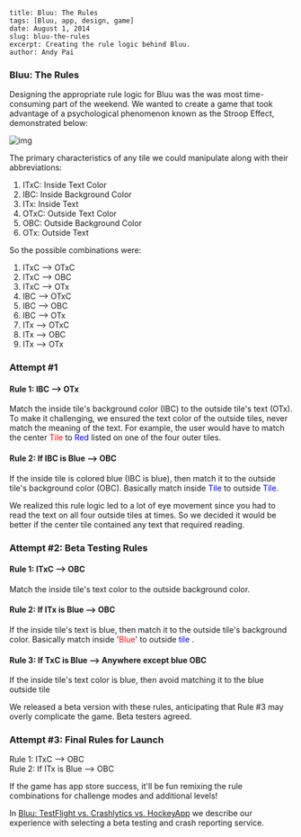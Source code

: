 ```
title: Bluu: The Rules
tags: [Bluu, app, design, game]
date: August 1, 2014
slug: bluu-the-rules
excerpt: Creating the rule logic behind Bluu.
author: Andy Pai
```

### Bluu: The Rules
Designing the appropriate rule logic for Bluu was the was most time-consuming part of the weekend.  We wanted to create a game that took advantage of a psychological phenomenon known as the Stroop Effect, demonstrated below:

![img](https://dl.dropboxusercontent.com/u/2312024/StroopEffect.png)

The primary characteristics of any tile we could manipulate along with their abbreviations:

1. ITxC:  Inside Text Color
2. IBC:  Inside Background Color
3. ITx:  Inside Text
4. OTxC:  Outside Text Color
5. OBC:  Outside Background Color
6. OTx:  Outside Text

So the possible combinations were:

1. ITxC --> OTxC
2. ITxC --> OBC
3. ITxC --> OTx
4. IBC --> OTxC
5. IBC --> OBC
6. IBC --> OTx
7. ITx --> OTxC
8. ITx --> OBC
9. ITx --> OTx

### Attempt #1
#### Rule 1:  IBC  -->  OTx
Match the inside tile's background color (IBC) to the outside tile's text (OTx). To make it challenging, we ensured the text color of the outside tiles, never match the meaning of the text. For example, the user would have to match the center <span style="color:red;"> Tile </span> to<span style="color:blue;"> Red </span>listed on one of the four outer tiles.

#### Rule 2:  If IBC is Blue -->  OBC
If the inside tile is colored blue (IBC is blue), then match it to the outside tile's background color (OBC). Basically match inside<span style="color:blue;"> Tile </span> to outside <span style="color:blue;"> Tile</span>.

We realized this rule logic led to a lot of eye movement since you had to read the text on all four outside tiles at times.  So we decided it would be better if the center tile contained any text that required reading.

### Attempt #2:  Beta Testing Rules
#### Rule 1:  ITxC  -->  OBC
Match the inside tile's text color to the outside background color.

#### Rule 2:  If ITx is Blue -->  OBC
If the inside tile's text is blue, then match it to the outside tile's background color. Basically match inside '<span style="color:red;">Blue</span>' to outside <span style="color:blue;"> tile </span>.

#### Rule 3:  If TxC is Blue --> Anywhere except blue OBC
If the inside tile's text color is blue, then avoid matching it to the blue outside tile

We released a beta version with these rules, anticipating that Rule #3 may overly complicate the game. Beta testers agreed.

### Attempt #3:  Final Rules for Launch
Rule 1:  ITxC  -->  OBC <br/>
Rule 2:  If ITx is Blue -->  OBC <br/>

If the game has app store success, it'll be fun remixing the rule combinations for challenge modes and additional levels!

In [Bluu: TestFlight vs. Crashlytics vs. HockeyApp](https://www.google.com) we describe our experience with selecting a beta testing and crash reporting service.

